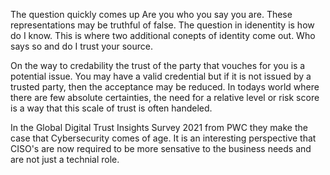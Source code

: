 The question quickly comes up Are you who you say you are.  These representations may be truthful of false.  The question in idenentity is how do I know.  This is where two additional conepts of identity come out.  Who says so and do I trust your source.

On the way to credability the trust of the party that vouches for you is a potential issue.  You may have a valid credential but if it is not issued by a trusted party, then the acceptance may be reduced.  In todays world where there are few absolute certainties, the need for a relative level or risk score is a way that this scale of trust is often handeled.

In the Global Digital Trust
Insights Survey 2021 from PWC they make the case that Cybersecurity comes of age.  It is an interesting perspective that CISO's are now required to be more sensative to the business needs and are not just a technial role.